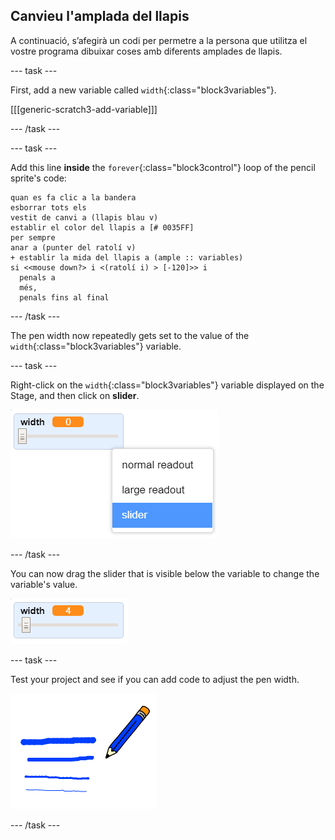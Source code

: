 ## Canvieu l'amplada del llapis

A continuació, s’afegirà un codi per permetre a la persona que utilitza el vostre programa dibuixar coses amb diferents amplades de llapis.

\--- task \---

First, add a new variable called `width`{:class="block3variables"}.

[[[generic-scratch3-add-variable]]]

\--- /task \---

\--- task \---

Add this line **inside** the `forever`{:class="block3control"} loop of the pencil sprite's code:

```blocks3
quan es fa clic a la bandera
esborrar tots els
vestit de canvi a (llapis blau v)
establir el color del llapis a [# 0035FF]
per sempre
anar a (punter del ratolí v)
+ establir la mida del llapis a (ample :: variables)
si <<mouse down?> i <(ratolí i) > [-120]>> i 
  penals a
  més,
  penals fins al final

```

\--- /task \---

The pen width now repeatedly gets set to the value of the `width`{:class="block3variables"} variable.

\--- task \---

Right-click on the `width`{:class="block3variables"} variable displayed on the Stage, and then click on **slider**.

![screenshot](images/paint-slider.png)

\--- /task \---

You can now drag the slider that is visible below the variable to change the variable's value.

![screenshot](images/paint-slider-change.png)

\--- task \---

Test your project and see if you can add code to adjust the pen width.

![screenshot](images/paint-width-test.png)

\--- /task \---